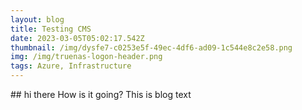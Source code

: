 ```yaml
---
layout: blog
title: Testing CMS
date: 2023-03-05T05:02:17.542Z
thumbnail: /img/dysfe7-c0253e5f-49ec-4df6-ad09-1c544e8c2e58.png
img: /img/truenas-logon-header.png
tags: Azure, Infrastructure
---
```

#﻿# hi there
H﻿ow is it going? This is blog text
